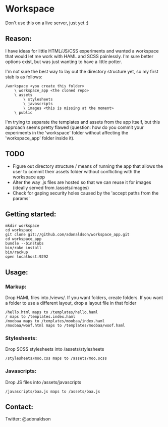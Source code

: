 # Workspace

Don't use this on a live server, just yet :)

## Reason:

I have ideas for little HTML/JS/CSS experiments and wanted a workspace that would let me work with HAML and SCSS painlessly. I'm sure better options exist, but was just wanting to have a little potter.

I'm not sure the best way to lay out the directory structure yet, so my first stab is as follows:

```
/workspace <you create this folder>
    \ workspace_app <the cloned repo>
    \ assets
        \ stylesheets
        \ javascripts
        \ images <this is missing at the moment>
    \ public
```

I'm trying to separate the templates and assets from the app itself, but this approach seems pretty flawed (question: how do you commit your experiments in the 'workspace' folder without affecting the 'workspace_app' folder inside it).

## TODO

- Figure out directory structure / means of running the app that allows the user to commit their assets folder without conflicting with the workspace app
- Alter the way .js files are hosted so that we can reuse it for images (ideally served from /assets/images)
- Check for gaping security holes caused by the 'accept paths from the params'

## Getting started:

```
mkdir workspace
cd workspace
git clone git://github.com/adonaldson/workspace_app.git
cd workspace_app
bundle --binstubs
bin/rake install
bin/rackup
open localhost:9292
```

## Usage:

### Markup:

Drop HAML files into /views/. If you want folders, create folders. If you want a folder to use a different layout, drop a layout file in that folder

```
/hello.html maps to /templates/hello.haml
/ maps to /templates.index.haml
/moobaa maps to /templates/moobaa/index.haml
/moobaa/woof.html maps to /templates/moobaa/woof.haml
```

### Stylesheets:

Drop SCSS stylesheets into /assets/stylesheets

```
/stylesheets/moo.css maps to /assets/moo.scss
```

### Javascripts:

Drop JS files into /assets/javascripts

```
/javascripts/baa.js maps to /assets/baa.js
```

## Contact:
Twitter: @adonaldson
